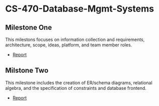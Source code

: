 # CS-470-Database-Mgmt-Systems

## Milestone One 

This milestons focuses on information collection and requirements, architecture, scope, ideas, platform, and team member roles.
* [Report](Reports/Milestone%20One%20Report.pdf)

## Milstone Two

This milestone includes the creation of ER/schema diagrams, relational algebra, and the specification of constraints and database frontend.  
* [Report](Reports/Milestone%20Two%20Report.pdf)